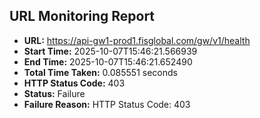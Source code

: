 ## URL Monitoring Report

- **URL:** https://api-gw1-prod1.fisglobal.com/gw/v1/health
- **Start Time:** 2025-10-07T15:46:21.566939
- **End Time:** 2025-10-07T15:46:21.652490
- **Total Time Taken:** 0.085551 seconds
- **HTTP Status Code:** 403
- **Status:** Failure
- **Failure Reason:** HTTP Status Code: 403
